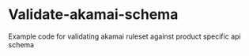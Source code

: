 # Validate-akamai-schema
Example code for validating akamai ruleset against product specific api schema
